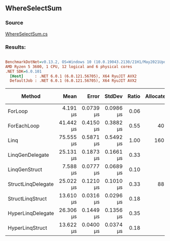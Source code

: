 ﻿## WhereSelectSum

### Source
[WhereSelectSum.cs](../../LinqGen.Benchmarks/Cases/WhereSelectSum.cs)

### Results:
``` ini

BenchmarkDotNet=v0.13.2, OS=Windows 10 (10.0.19043.2130/21H1/May2021Update)
AMD Ryzen 5 3600, 1 CPU, 12 logical and 6 physical cores
.NET SDK=6.0.101
  [Host]     : .NET 6.0.1 (6.0.121.56705), X64 RyuJIT AVX2
  DefaultJob : .NET 6.0.1 (6.0.121.56705), X64 RyuJIT AVX2


```
|             Method |      Mean |     Error |    StdDev | Ratio | Allocated | Alloc Ratio |
|------------------- |----------:|----------:|----------:|------:|----------:|------------:|
|            ForLoop |  4.191 μs | 0.0739 μs | 0.0986 μs |  0.06 |         - |        0.00 |
|        ForEachLoop | 41.442 μs | 0.4150 μs | 0.3882 μs |  0.55 |      40 B |        0.25 |
|               Linq | 75.555 μs | 0.5871 μs | 0.5492 μs |  1.00 |     160 B |        1.00 |
|    LinqGenDelegate | 25.131 μs | 0.1873 μs | 0.1661 μs |  0.33 |         - |        0.00 |
|      LinqGenStruct |  7.588 μs | 0.0777 μs | 0.0689 μs |  0.10 |         - |        0.00 |
| StructLinqDelegate | 25.022 μs | 0.1210 μs | 0.1010 μs |  0.33 |      88 B |        0.55 |
|   StructLinqStruct | 13.610 μs | 0.0316 μs | 0.0296 μs |  0.18 |         - |        0.00 |
|  HyperLinqDelegate | 26.306 μs | 0.1449 μs | 0.1356 μs |  0.35 |         - |        0.00 |
|    HyperLinqStruct | 13.622 μs | 0.0400 μs | 0.0374 μs |  0.18 |         - |        0.00 |
